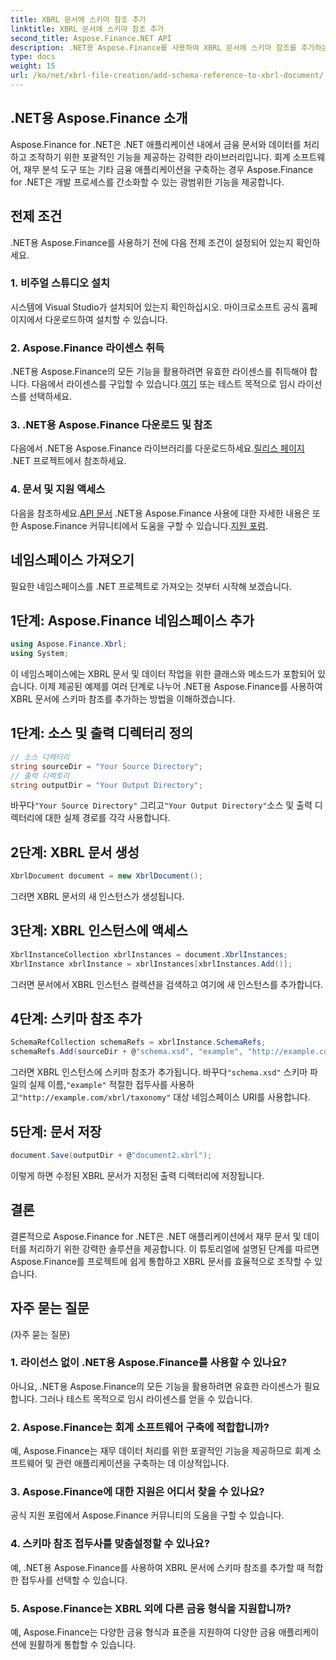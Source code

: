 ```yaml
---
title: XBRL 문서에 스키마 참조 추가
linktitle: XBRL 문서에 스키마 참조 추가
second_title: Aspose.Finance.NET API
description: .NET용 Aspose.Finance를 사용하여 XBRL 문서에 스키마 참조를 추가하는 방법을 알아보세요. 지금 바로 금융 데이터 처리를 간소화하세요!
type: docs
weight: 15
url: /ko/net/xbrl-file-creation/add-schema-reference-to-xbrl-document/
---
```

## .NET용 Aspose.Finance 소개
Aspose.Finance for .NET은 .NET 애플리케이션 내에서 금융 문서와 데이터를 처리하고 조작하기 위한 포괄적인 기능을 제공하는 강력한 라이브러리입니다. 회계 소프트웨어, 재무 분석 도구 또는 기타 금융 애플리케이션을 구축하는 경우 Aspose.Finance for .NET은 개발 프로세스를 간소화할 수 있는 광범위한 기능을 제공합니다.
## 전제 조건
.NET용 Aspose.Finance를 사용하기 전에 다음 전제 조건이 설정되어 있는지 확인하세요.
### 1. 비주얼 스튜디오 설치
시스템에 Visual Studio가 설치되어 있는지 확인하십시오. 마이크로소프트 공식 홈페이지에서 다운로드하여 설치할 수 있습니다.
### 2. Aspose.Finance 라이센스 취득
.NET용 Aspose.Finance의 모든 기능을 활용하려면 유효한 라이센스를 취득해야 합니다. 다음에서 라이센스를 구입할 수 있습니다.[여기](https://purchase.aspose.com/buy) 또는 테스트 목적으로 임시 라이선스를 선택하세요.
### 3. .NET용 Aspose.Finance 다운로드 및 참조
 다음에서 .NET용 Aspose.Finance 라이브러리를 다운로드하세요.[릴리스 페이지](https://releases.aspose.com/finance/net/) .NET 프로젝트에서 참조하세요.
### 4. 문서 및 지원 액세스
 다음을 참조하세요.[API 문서](https://reference.aspose.com/finance/net/) .NET용 Aspose.Finance 사용에 대한 자세한 내용은 또한 Aspose.Finance 커뮤니티에서 도움을 구할 수 있습니다.[지원 포럼](https://forum.aspose.com/c/finance/43).
## 네임스페이스 가져오기
필요한 네임스페이스를 .NET 프로젝트로 가져오는 것부터 시작해 보겠습니다.
## 1단계: Aspose.Finance 네임스페이스 추가
```csharp
using Aspose.Finance.Xbrl;
using System;
```
이 네임스페이스에는 XBRL 문서 및 데이터 작업을 위한 클래스와 메소드가 포함되어 있습니다.
이제 제공된 예제를 여러 단계로 나누어 .NET용 Aspose.Finance를 사용하여 XBRL 문서에 스키마 참조를 추가하는 방법을 이해하겠습니다.
## 1단계: 소스 및 출력 디렉터리 정의
```csharp
// 소스 디렉터리
string sourceDir = "Your Source Directory";
// 출력 디렉토리
string outputDir = "Your Output Directory";
```
 바꾸다`"Your Source Directory"` 그리고`"Your Output Directory"`소스 및 출력 디렉터리에 대한 실제 경로를 각각 사용합니다.
## 2단계: XBRL 문서 생성
```csharp
XbrlDocument document = new XbrlDocument();
```
그러면 XBRL 문서의 새 인스턴스가 생성됩니다.
## 3단계: XBRL 인스턴스에 액세스
```csharp
XbrlInstanceCollection xbrlInstances = document.XbrlInstances;
XbrlInstance xbrlInstance = xbrlInstances[xbrlInstances.Add()];
```
그러면 문서에서 XBRL 인스턴스 컬렉션을 검색하고 여기에 새 인스턴스를 추가합니다.
## 4단계: 스키마 참조 추가
```csharp
SchemaRefCollection schemaRefs = xbrlInstance.SchemaRefs;
schemaRefs.Add(sourceDir + @"schema.xsd", "example", "http://example.com/xbrl/taxonomy");
```
 그러면 XBRL 인스턴스에 스키마 참조가 추가됩니다. 바꾸다`"schema.xsd"` 스키마 파일의 실제 이름,`"example"` 적절한 접두사를 사용하고`"http://example.com/xbrl/taxonomy"` 대상 네임스페이스 URI를 사용합니다.
## 5단계: 문서 저장
```csharp
document.Save(outputDir + @"document2.xbrl");
```
이렇게 하면 수정된 XBRL 문서가 지정된 출력 디렉터리에 저장됩니다.
## 결론
결론적으로 Aspose.Finance for .NET은 .NET 애플리케이션에서 재무 문서 및 데이터를 처리하기 위한 강력한 솔루션을 제공합니다. 이 튜토리얼에 설명된 단계를 따르면 Aspose.Finance를 프로젝트에 쉽게 통합하고 XBRL 문서를 효율적으로 조작할 수 있습니다.
## 자주 묻는 질문
 (자주 묻는 질문)
### 1. 라이선스 없이 .NET용 Aspose.Finance를 사용할 수 있나요?
아니요, .NET용 Aspose.Finance의 모든 기능을 활용하려면 유효한 라이센스가 필요합니다. 그러나 테스트 목적으로 임시 라이센스를 얻을 수 있습니다.
### 2. Aspose.Finance는 회계 소프트웨어 구축에 적합합니까?
예, Aspose.Finance는 재무 데이터 처리를 위한 포괄적인 기능을 제공하므로 회계 소프트웨어 및 관련 애플리케이션을 구축하는 데 이상적입니다.
### 3. Aspose.Finance에 대한 지원은 어디서 찾을 수 있나요?
공식 지원 포럼에서 Aspose.Finance 커뮤니티의 도움을 구할 수 있습니다.
### 4. 스키마 참조 접두사를 맞춤설정할 수 있나요?
예, .NET용 Aspose.Finance를 사용하여 XBRL 문서에 스키마 참조를 추가할 때 적합한 접두사를 선택할 수 있습니다.
### 5. Aspose.Finance는 XBRL 외에 다른 금융 형식을 지원합니까?
예, Aspose.Finance는 다양한 금융 형식과 표준을 지원하여 다양한 금융 애플리케이션에 원활하게 통합할 수 있습니다.